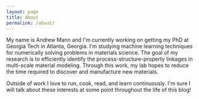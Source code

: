 ```yaml
---
layout: page
title: About
permalink: /about/
---
```


My name is Andrew Mann and I'm currently working on getting my PhD at Georgia Tech in Atlanta, Georgia. I'm studying machine learning techniques for numerically solving problems in materials science. The goal of my research is to efficiently identify the process-structure-property linkages in multi-scale material modeling. Through this work, my lab hopes to reduce the time required to discover and manufacture new materials.

Outside of work I love to run, cook, read, and learn continuously. I'm sure I will talk about these interests at some point throughout the life of this blog! 

